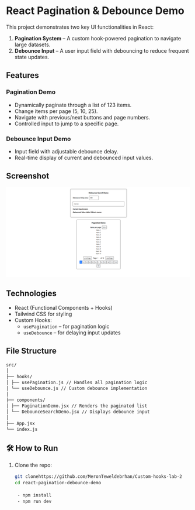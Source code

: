 # React Pagination & Debounce Demo

This project demonstrates two key UI functionalities in React:

1. **Pagination System** – A custom hook-powered pagination to navigate large datasets.
2. **Debounce Input** – A user input field with debouncing to reduce frequent state updates.


##  Features

###  Pagination Demo

- Dynamically paginate through a list of 123 items.
- Change items per page (5, 10, 25).
- Navigate with previous/next buttons and page numbers.
- Controlled input to jump to a specific page.

###  Debounce Input Demo

- Input field with adjustable debounce delay.
- Real-time display of current and debounced input values.

 ## Screenshot
 <img src="./src/assets/Screenshot 2025-06-26 212921.png" alt="Screenshot">

##  Technologies

- React (Functional Components + Hooks)
- Tailwind CSS for styling
- Custom Hooks:
  - `usePagination` – for pagination logic
  - `useDebounce` – for delaying input updates



## File Structure
```
src/
│
├── hooks/
│ ├── usePagination.js // Handles all pagination logic
│ └── useDebounce.js // Custom debounce implementation
│
├── components/
│ ├── PaginationDemo.jsx // Renders the paginated list
│ └── DebounceSearchDemo.jsx // Displays debounce input
│
├── App.jsx
└── index.js

```

## 🛠️ How to Run


1. Clone the repo:
   ```bash
   git clonehttps://github.com/MeronTeweldebrhan/Custom-hooks-lab-2
   cd react-pagination-debounce-demo

    - npm install
    - npm run dev
    ```
